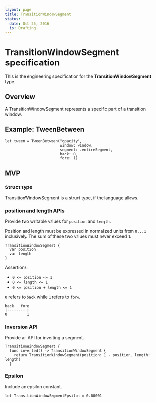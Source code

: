 ```yaml
---
layout: page
title: TransitionWindowSegment
status:
  date: Oct 25, 2016
  is: Drafting
---
```


# TransitionWindowSegment specification

This is the engineering specification for the **TransitionWindowSegment** type.

## Overview

A TransitionWindowSegment represents a specific part of a transition window.

## Example: TweenBetween

```
let tween = TweenBetween("opacity",
                         window: window,
                         segment: .entireSegment,
                         back: 0,
                         fore: 1)
```

## MVP

### Struct type

TransitionWindowSegment is a struct type, if the language allows.

### position and length APIs

Provide two writable values for `position` and `length`.

Position and length must be expressed in normalized units from `0...1` inclusively. The sum of these two values must never exceed `1`.

```
TransitionWindowSegment {
  var position
  var length
}
```

Assertions:

- `0 <= position <= 1`
- `0 <= length <= 1`
- `0 <= position + length <= 1`

`0` refers to `back` while `1` refers to `fore`.

```
back   fore
|---------|
0         1
```

### Inversion API

Provide an API for inverting a segment.

```
TransitionWindowSegment {
  func inverted() -> TransitionWindowSegment {
    return TransitionWindowSegment(position: 1 - position, length: length)
  }
```

### Epsilon

Include an epsilon constant.

```
let TransitionWindowSegmentEpsilon = 0.00001
```
